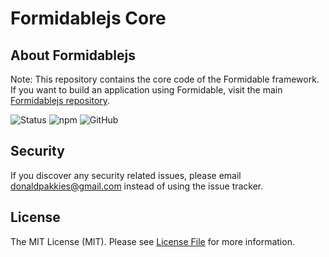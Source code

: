 # Formidablejs Core

## About Formidablejs
Note: This repository contains the core code of the Formidable framework. If you want to build an application using Formidable, visit the main [Formidablejs repository](https://github.com/formidablejs/formidablejs).

![Status](https://github.com/formidablejs/framework/actions/workflows/test.yml/badge.svg)
![npm](https://img.shields.io/npm/v/@formidablejs/framework)
![GitHub](https://img.shields.io/github/license/formidablejs/framework)

Security
-------

If you discover any security related issues, please email donaldpakkies@gmail.com instead of using the issue tracker.

License
-------

The MIT License (MIT). Please see [License File](LICENSE) for more information.
